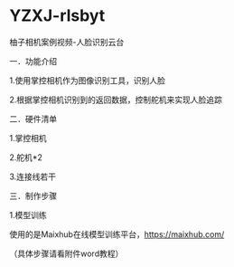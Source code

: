 # YZXJ-rlsbyt
柚子相机案例视频-人脸识别云台

一．功能介绍

1.使用掌控相机作为图像识别工具，识别人脸

2.根据掌控相机识别到的返回数据，控制舵机来实现人脸追踪

二．硬件清单

1.掌控相机

2.舵机*2

3.连接线若干

三．制作步骤

1.模型训练

使用的是Maixhub在线模型训练平台，https://maixhub.com/

（具体步骤请看附件word教程）
